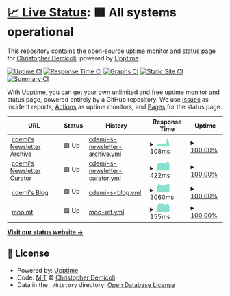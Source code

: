 # [📈 Live Status](https://upptime.cdemi.io): <!--live status--> **🟩 All systems operational**

This repository contains the open-source uptime monitor and status page for [Christopher Demicoli](https://blog.cdemi.io/), powered by [Upptime](https://github.com/upptime/upptime).

[![Uptime CI](https://github.com/cdemi/upptime/workflows/Uptime%20CI/badge.svg)](https://github.com/upptime/upptime/actions?query=workflow%3A%22Uptime+CI%22)
[![Response Time CI](https://github.com/cdemi/upptime/workflows/Response%20Time%20CI/badge.svg)](https://github.com/upptime/upptime/actions?query=workflow%3A%22Response+Time+CI%22)
[![Graphs CI](https://github.com/cdemi/upptime/workflows/Graphs%20CI/badge.svg)](https://github.com/upptime/upptime/actions?query=workflow%3A%22Graphs+CI%22)
[![Static Site CI](https://github.com/cdemi/upptime/workflows/Static%20Site%20CI/badge.svg)](https://github.com/upptime/upptime/actions?query=workflow%3A%22Static+Site+CI%22)
[![Summary CI](https://github.com/cdemi/upptime/workflows/Summary%20CI/badge.svg)](https://github.com/upptime/upptime/actions?query=workflow%3A%22Summary+CI%22)

With [Upptime](https://upptime.js.org), you can get your own unlimited and free uptime monitor and status page, powered entirely by a GitHub repository. We use [Issues](https://github.com/cdemi/upptime/issues) as incident reports, [Actions](https://github.com/cdemi/upptime/actions) as uptime monitors, and [Pages](https://upptime.cdemi.io) for the status page.

<!--start: status pages-->
<!-- This summary is generated by Upptime (https://github.com/upptime/upptime) -->
<!-- Do not edit this manually, your changes will be overwritten -->
<!-- prettier-ignore -->
| URL | Status | History | Response Time | Uptime |
| --- | ------ | ------- | ------------- | ------ |
| <img alt="" src="https://favicons.githubusercontent.com/newsletters.cdemi.io" height="13"> [cdemi's Newsletter Archive](https://newsletters.cdemi.io/) | 🟩 Up | [cdemi-s-newsletter-archive.yml](https://github.com/cdemi/upptime/commits/HEAD/history/cdemi-s-newsletter-archive.yml) | <details><summary><img alt="Response time graph" src="./graphs/cdemi-s-newsletter-archive/response-time-week.png" height="20"> 108ms</summary><br><a href="https://upptime.cdemi.io/history/cdemi-s-newsletter-archive"><img alt="Response time 150" src="https://img.shields.io/endpoint?url=https%3A%2F%2Fraw.githubusercontent.com%2Fcdemi%2Fupptime%2FHEAD%2Fapi%2Fcdemi-s-newsletter-archive%2Fresponse-time.json"></a><br><a href="https://upptime.cdemi.io/history/cdemi-s-newsletter-archive"><img alt="24-hour response time 111" src="https://img.shields.io/endpoint?url=https%3A%2F%2Fraw.githubusercontent.com%2Fcdemi%2Fupptime%2FHEAD%2Fapi%2Fcdemi-s-newsletter-archive%2Fresponse-time-day.json"></a><br><a href="https://upptime.cdemi.io/history/cdemi-s-newsletter-archive"><img alt="7-day response time 108" src="https://img.shields.io/endpoint?url=https%3A%2F%2Fraw.githubusercontent.com%2Fcdemi%2Fupptime%2FHEAD%2Fapi%2Fcdemi-s-newsletter-archive%2Fresponse-time-week.json"></a><br><a href="https://upptime.cdemi.io/history/cdemi-s-newsletter-archive"><img alt="30-day response time 130" src="https://img.shields.io/endpoint?url=https%3A%2F%2Fraw.githubusercontent.com%2Fcdemi%2Fupptime%2FHEAD%2Fapi%2Fcdemi-s-newsletter-archive%2Fresponse-time-month.json"></a><br><a href="https://upptime.cdemi.io/history/cdemi-s-newsletter-archive"><img alt="1-year response time 150" src="https://img.shields.io/endpoint?url=https%3A%2F%2Fraw.githubusercontent.com%2Fcdemi%2Fupptime%2FHEAD%2Fapi%2Fcdemi-s-newsletter-archive%2Fresponse-time-year.json"></a></details> | <details><summary><a href="https://upptime.cdemi.io/history/cdemi-s-newsletter-archive">100.00%</a></summary><a href="https://upptime.cdemi.io/history/cdemi-s-newsletter-archive"><img alt="All-time uptime 100.00%" src="https://img.shields.io/endpoint?url=https%3A%2F%2Fraw.githubusercontent.com%2Fcdemi%2Fupptime%2FHEAD%2Fapi%2Fcdemi-s-newsletter-archive%2Fuptime.json"></a><br><a href="https://upptime.cdemi.io/history/cdemi-s-newsletter-archive"><img alt="24-hour uptime 100.00%" src="https://img.shields.io/endpoint?url=https%3A%2F%2Fraw.githubusercontent.com%2Fcdemi%2Fupptime%2FHEAD%2Fapi%2Fcdemi-s-newsletter-archive%2Fuptime-day.json"></a><br><a href="https://upptime.cdemi.io/history/cdemi-s-newsletter-archive"><img alt="7-day uptime 100.00%" src="https://img.shields.io/endpoint?url=https%3A%2F%2Fraw.githubusercontent.com%2Fcdemi%2Fupptime%2FHEAD%2Fapi%2Fcdemi-s-newsletter-archive%2Fuptime-week.json"></a><br><a href="https://upptime.cdemi.io/history/cdemi-s-newsletter-archive"><img alt="30-day uptime 100.00%" src="https://img.shields.io/endpoint?url=https%3A%2F%2Fraw.githubusercontent.com%2Fcdemi%2Fupptime%2FHEAD%2Fapi%2Fcdemi-s-newsletter-archive%2Fuptime-month.json"></a><br><a href="https://upptime.cdemi.io/history/cdemi-s-newsletter-archive"><img alt="1-year uptime 100.00%" src="https://img.shields.io/endpoint?url=https%3A%2F%2Fraw.githubusercontent.com%2Fcdemi%2Fupptime%2FHEAD%2Fapi%2Fcdemi-s-newsletter-archive%2Fuptime-year.json"></a></details>
| <img alt="" src="https://favicons.githubusercontent.com/newslettercurator.cdemi.io" height="13"> [cdemi's Newsletter Curator](https://newslettercurator.cdemi.io/health) | 🟩 Up | [cdemi-s-newsletter-curator.yml](https://github.com/cdemi/upptime/commits/HEAD/history/cdemi-s-newsletter-curator.yml) | <details><summary><img alt="Response time graph" src="./graphs/cdemi-s-newsletter-curator/response-time-week.png" height="20"> 422ms</summary><br><a href="https://upptime.cdemi.io/history/cdemi-s-newsletter-curator"><img alt="Response time 466" src="https://img.shields.io/endpoint?url=https%3A%2F%2Fraw.githubusercontent.com%2Fcdemi%2Fupptime%2FHEAD%2Fapi%2Fcdemi-s-newsletter-curator%2Fresponse-time.json"></a><br><a href="https://upptime.cdemi.io/history/cdemi-s-newsletter-curator"><img alt="24-hour response time 413" src="https://img.shields.io/endpoint?url=https%3A%2F%2Fraw.githubusercontent.com%2Fcdemi%2Fupptime%2FHEAD%2Fapi%2Fcdemi-s-newsletter-curator%2Fresponse-time-day.json"></a><br><a href="https://upptime.cdemi.io/history/cdemi-s-newsletter-curator"><img alt="7-day response time 422" src="https://img.shields.io/endpoint?url=https%3A%2F%2Fraw.githubusercontent.com%2Fcdemi%2Fupptime%2FHEAD%2Fapi%2Fcdemi-s-newsletter-curator%2Fresponse-time-week.json"></a><br><a href="https://upptime.cdemi.io/history/cdemi-s-newsletter-curator"><img alt="30-day response time 459" src="https://img.shields.io/endpoint?url=https%3A%2F%2Fraw.githubusercontent.com%2Fcdemi%2Fupptime%2FHEAD%2Fapi%2Fcdemi-s-newsletter-curator%2Fresponse-time-month.json"></a><br><a href="https://upptime.cdemi.io/history/cdemi-s-newsletter-curator"><img alt="1-year response time 466" src="https://img.shields.io/endpoint?url=https%3A%2F%2Fraw.githubusercontent.com%2Fcdemi%2Fupptime%2FHEAD%2Fapi%2Fcdemi-s-newsletter-curator%2Fresponse-time-year.json"></a></details> | <details><summary><a href="https://upptime.cdemi.io/history/cdemi-s-newsletter-curator">100.00%</a></summary><a href="https://upptime.cdemi.io/history/cdemi-s-newsletter-curator"><img alt="All-time uptime 100.00%" src="https://img.shields.io/endpoint?url=https%3A%2F%2Fraw.githubusercontent.com%2Fcdemi%2Fupptime%2FHEAD%2Fapi%2Fcdemi-s-newsletter-curator%2Fuptime.json"></a><br><a href="https://upptime.cdemi.io/history/cdemi-s-newsletter-curator"><img alt="24-hour uptime 100.00%" src="https://img.shields.io/endpoint?url=https%3A%2F%2Fraw.githubusercontent.com%2Fcdemi%2Fupptime%2FHEAD%2Fapi%2Fcdemi-s-newsletter-curator%2Fuptime-day.json"></a><br><a href="https://upptime.cdemi.io/history/cdemi-s-newsletter-curator"><img alt="7-day uptime 100.00%" src="https://img.shields.io/endpoint?url=https%3A%2F%2Fraw.githubusercontent.com%2Fcdemi%2Fupptime%2FHEAD%2Fapi%2Fcdemi-s-newsletter-curator%2Fuptime-week.json"></a><br><a href="https://upptime.cdemi.io/history/cdemi-s-newsletter-curator"><img alt="30-day uptime 100.00%" src="https://img.shields.io/endpoint?url=https%3A%2F%2Fraw.githubusercontent.com%2Fcdemi%2Fupptime%2FHEAD%2Fapi%2Fcdemi-s-newsletter-curator%2Fuptime-month.json"></a><br><a href="https://upptime.cdemi.io/history/cdemi-s-newsletter-curator"><img alt="1-year uptime 100.00%" src="https://img.shields.io/endpoint?url=https%3A%2F%2Fraw.githubusercontent.com%2Fcdemi%2Fupptime%2FHEAD%2Fapi%2Fcdemi-s-newsletter-curator%2Fuptime-year.json"></a></details>
| <img alt="" src="https://favicons.githubusercontent.com/blog.cdemi.io" height="13"> [cdemi's Blog](https://blog.cdemi.io/) | 🟩 Up | [cdemi-s-blog.yml](https://github.com/cdemi/upptime/commits/HEAD/history/cdemi-s-blog.yml) | <details><summary><img alt="Response time graph" src="./graphs/cdemi-s-blog/response-time-week.png" height="20"> 3060ms</summary><br><a href="https://upptime.cdemi.io/history/cdemi-s-blog"><img alt="Response time 2198" src="https://img.shields.io/endpoint?url=https%3A%2F%2Fraw.githubusercontent.com%2Fcdemi%2Fupptime%2FHEAD%2Fapi%2Fcdemi-s-blog%2Fresponse-time.json"></a><br><a href="https://upptime.cdemi.io/history/cdemi-s-blog"><img alt="24-hour response time 3359" src="https://img.shields.io/endpoint?url=https%3A%2F%2Fraw.githubusercontent.com%2Fcdemi%2Fupptime%2FHEAD%2Fapi%2Fcdemi-s-blog%2Fresponse-time-day.json"></a><br><a href="https://upptime.cdemi.io/history/cdemi-s-blog"><img alt="7-day response time 3060" src="https://img.shields.io/endpoint?url=https%3A%2F%2Fraw.githubusercontent.com%2Fcdemi%2Fupptime%2FHEAD%2Fapi%2Fcdemi-s-blog%2Fresponse-time-week.json"></a><br><a href="https://upptime.cdemi.io/history/cdemi-s-blog"><img alt="30-day response time 2762" src="https://img.shields.io/endpoint?url=https%3A%2F%2Fraw.githubusercontent.com%2Fcdemi%2Fupptime%2FHEAD%2Fapi%2Fcdemi-s-blog%2Fresponse-time-month.json"></a><br><a href="https://upptime.cdemi.io/history/cdemi-s-blog"><img alt="1-year response time 2198" src="https://img.shields.io/endpoint?url=https%3A%2F%2Fraw.githubusercontent.com%2Fcdemi%2Fupptime%2FHEAD%2Fapi%2Fcdemi-s-blog%2Fresponse-time-year.json"></a></details> | <details><summary><a href="https://upptime.cdemi.io/history/cdemi-s-blog">100.00%</a></summary><a href="https://upptime.cdemi.io/history/cdemi-s-blog"><img alt="All-time uptime 100.00%" src="https://img.shields.io/endpoint?url=https%3A%2F%2Fraw.githubusercontent.com%2Fcdemi%2Fupptime%2FHEAD%2Fapi%2Fcdemi-s-blog%2Fuptime.json"></a><br><a href="https://upptime.cdemi.io/history/cdemi-s-blog"><img alt="24-hour uptime 100.00%" src="https://img.shields.io/endpoint?url=https%3A%2F%2Fraw.githubusercontent.com%2Fcdemi%2Fupptime%2FHEAD%2Fapi%2Fcdemi-s-blog%2Fuptime-day.json"></a><br><a href="https://upptime.cdemi.io/history/cdemi-s-blog"><img alt="7-day uptime 100.00%" src="https://img.shields.io/endpoint?url=https%3A%2F%2Fraw.githubusercontent.com%2Fcdemi%2Fupptime%2FHEAD%2Fapi%2Fcdemi-s-blog%2Fuptime-week.json"></a><br><a href="https://upptime.cdemi.io/history/cdemi-s-blog"><img alt="30-day uptime 100.00%" src="https://img.shields.io/endpoint?url=https%3A%2F%2Fraw.githubusercontent.com%2Fcdemi%2Fupptime%2FHEAD%2Fapi%2Fcdemi-s-blog%2Fuptime-month.json"></a><br><a href="https://upptime.cdemi.io/history/cdemi-s-blog"><img alt="1-year uptime 100.00%" src="https://img.shields.io/endpoint?url=https%3A%2F%2Fraw.githubusercontent.com%2Fcdemi%2Fupptime%2FHEAD%2Fapi%2Fcdemi-s-blog%2Fuptime-year.json"></a></details>
| <img alt="" src="https://favicons.githubusercontent.com/moo.mt" height="13"> [moo.mt](https://moo.mt) | 🟩 Up | [moo-mt.yml](https://github.com/cdemi/upptime/commits/HEAD/history/moo-mt.yml) | <details><summary><img alt="Response time graph" src="./graphs/moo-mt/response-time-week.png" height="20"> 155ms</summary><br><a href="https://upptime.cdemi.io/history/moo-mt"><img alt="Response time 406" src="https://img.shields.io/endpoint?url=https%3A%2F%2Fraw.githubusercontent.com%2Fcdemi%2Fupptime%2FHEAD%2Fapi%2Fmoo-mt%2Fresponse-time.json"></a><br><a href="https://upptime.cdemi.io/history/moo-mt"><img alt="24-hour response time 170" src="https://img.shields.io/endpoint?url=https%3A%2F%2Fraw.githubusercontent.com%2Fcdemi%2Fupptime%2FHEAD%2Fapi%2Fmoo-mt%2Fresponse-time-day.json"></a><br><a href="https://upptime.cdemi.io/history/moo-mt"><img alt="7-day response time 155" src="https://img.shields.io/endpoint?url=https%3A%2F%2Fraw.githubusercontent.com%2Fcdemi%2Fupptime%2FHEAD%2Fapi%2Fmoo-mt%2Fresponse-time-week.json"></a><br><a href="https://upptime.cdemi.io/history/moo-mt"><img alt="30-day response time 689" src="https://img.shields.io/endpoint?url=https%3A%2F%2Fraw.githubusercontent.com%2Fcdemi%2Fupptime%2FHEAD%2Fapi%2Fmoo-mt%2Fresponse-time-month.json"></a><br><a href="https://upptime.cdemi.io/history/moo-mt"><img alt="1-year response time 406" src="https://img.shields.io/endpoint?url=https%3A%2F%2Fraw.githubusercontent.com%2Fcdemi%2Fupptime%2FHEAD%2Fapi%2Fmoo-mt%2Fresponse-time-year.json"></a></details> | <details><summary><a href="https://upptime.cdemi.io/history/moo-mt">100.00%</a></summary><a href="https://upptime.cdemi.io/history/moo-mt"><img alt="All-time uptime 100.00%" src="https://img.shields.io/endpoint?url=https%3A%2F%2Fraw.githubusercontent.com%2Fcdemi%2Fupptime%2FHEAD%2Fapi%2Fmoo-mt%2Fuptime.json"></a><br><a href="https://upptime.cdemi.io/history/moo-mt"><img alt="24-hour uptime 100.00%" src="https://img.shields.io/endpoint?url=https%3A%2F%2Fraw.githubusercontent.com%2Fcdemi%2Fupptime%2FHEAD%2Fapi%2Fmoo-mt%2Fuptime-day.json"></a><br><a href="https://upptime.cdemi.io/history/moo-mt"><img alt="7-day uptime 100.00%" src="https://img.shields.io/endpoint?url=https%3A%2F%2Fraw.githubusercontent.com%2Fcdemi%2Fupptime%2FHEAD%2Fapi%2Fmoo-mt%2Fuptime-week.json"></a><br><a href="https://upptime.cdemi.io/history/moo-mt"><img alt="30-day uptime 100.00%" src="https://img.shields.io/endpoint?url=https%3A%2F%2Fraw.githubusercontent.com%2Fcdemi%2Fupptime%2FHEAD%2Fapi%2Fmoo-mt%2Fuptime-month.json"></a><br><a href="https://upptime.cdemi.io/history/moo-mt"><img alt="1-year uptime 100.00%" src="https://img.shields.io/endpoint?url=https%3A%2F%2Fraw.githubusercontent.com%2Fcdemi%2Fupptime%2FHEAD%2Fapi%2Fmoo-mt%2Fuptime-year.json"></a></details>

<!--end: status pages-->

[**Visit our status website →**](https://upptime.cdemi.io)

## 📄 License

- Powered by: [Upptime](https://github.com/upptime/upptime)
- Code: [MIT](./LICENSE) © [Christopher Demicoli](https://blog.cdemi.io/)
- Data in the `./history` directory: [Open Database License](https://opendatacommons.org/licenses/odbl/1-0/)
